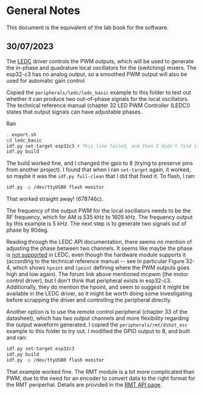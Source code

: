 # General Notes

This document is the equivalent of the lab book for the software.

## 30/07/2023

The [LEDC](https://docs.espressif.com/projects/esp-idf/en/latest/esp32/api-reference/peripherals/ledc.html) driver controls the PWM outputs, which will be used to generate the in-phase and quadrature local oscillators for the (switching) mixers. The esp32-c3 has no analog output, so a smoothed PWM output will also be used for automatic gain control.

Copied the `peripherals/ledc/ledc_basic` example to this folder to test out whether it can produce two out-of-phase signals for the local oscillators. The technical reference manual (chapter 32 LED PWM Controller (LEDC)) states that output signals can have adjustable phases.

Ran

```bash
. export.sh
cd ledc_basic
idf.py set-target esp32c3 # This line failed, and then I didn't find it in the readme, so maybe it isn't necessary
idf.py build
```

The build worked fine, and I changed the gpio to 8 (trying to preserve pins from another project). I found that when I ran `set-target` again, it worked, so maybe it was the `idf.py full-clean` that I did that fixed it. To flash, I ran:

```bash
idf.py -p /dev/ttyUSB0 flash monitor
```

That worked straight away! (678746c). 

The frequency of the output PWM for the local oscillators needs to be the RF frequency, which for AM is 535 kHz to 1605 kHz. The frequency output by this example is 5 kHz. The next step is to generate two signals out of phase by 90deg.

Reading through the LEDC API documentation, there seems no mention of adjusting the phase between two channels. It seems like maybe the phase is [not supported](https://esp32.com/viewtopic.php?t=30621) in LEDC, even though the hardware module supports it (according to the technical reference manual -- see in particular Figure 32-4, which shows `hpoint` and `lpoint` defining where the PWM outputs goes high and low again). The forum link above mentioned mcpwm (the motor control driver), but I don't think that peripheral exists in esp32-c3. Additionally, they do mention the hpoint, and seem to suggest it might be available in the LEDC driver, so it might be worth doing some investigating before scrapping the driver and controlling the peripheral directly.

Another option is to use the remote control peripheral (chapter 33 of the datasheet), which has two output channels and more flexibility regarding the output waveform generated.  I copied the `peripherals/rmt/dshot_esc` example to this folder to try out. I modified the GPIO output to 8, and built and ran:

```bash
idf.py set-target esp32c3
idf.py build
idf.py -p /dev/ttyUSB0 flash monitor
```
That example worked fine. The RMT module is a bit more complicated than PWM, due to the need for an encoder to convert data to the right format for the RMT periperhal. Details are provided in the [RMT API page](https://docs.espressif.com/projects/esp-idf/en/latest/esp32/api-reference/peripherals/rmt.html). 
